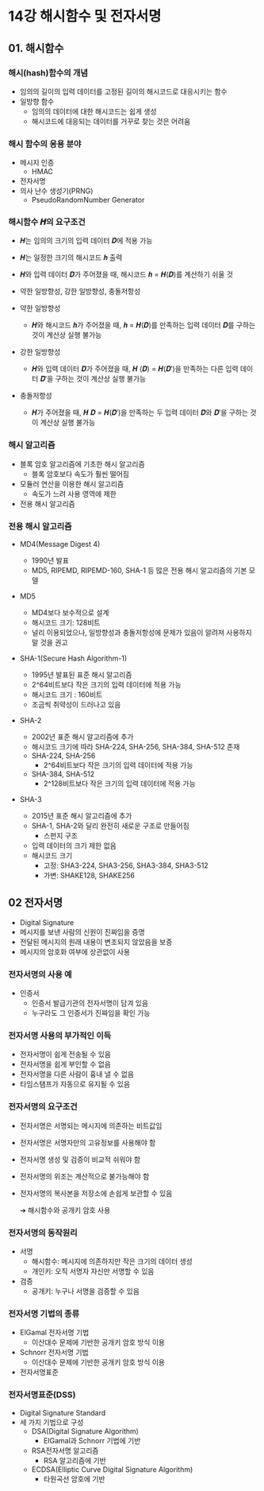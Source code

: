 # 14강 해시함수 및 전자서명

## 01. 해시함수

### 해시(hash)함수의 개념

- 임의의 길이의 입력 데이터를 고정된 길이의 해시코드로 대응시키는 함수
- 일방향 함수
    - 임의의 데이터에 대한 해시코드는 쉽게 생성
    - 해시코드에 대응되는 데이터를 거꾸로 찾는 것은 어려움

### 해시 함수의 응용 분야

- 메시지 인증
    - HMAC
- 전자서명
- 의사 난수 생성기(PRNG)
    - PseudoRandomNumber Generator

### 해시함수 𝑯의 요구조건

- 𝑯는 임의의 크기의 입력 데이터 𝑫에 적용 가능
- 𝑯는 일정한 크기의 해시코드 𝒉 출력
- 𝑯와 입력 데이터 𝑫가 주어졌을 때, 해시코드 𝒉 = 𝑯(𝑫)를 계산하기 쉬울 것
- 약한 일방향성, 강한 일방향성, 충돌저항성

- 약한 일방향성
    - 𝑯와 해시코드 𝒉가 주어졌을 때, 𝒉 = 𝑯(𝑫)를 만족하는 입력 데이터 𝑫를 구하는 것이 계산상 실행 불가능

- 강한 일방향성
    - 𝑯와 입력 데이터 𝑫가 주어졌을 때, 𝑯 (𝑫) = 𝑯(𝑫′)을 만족하는 다른 입력 데이터 𝑫′을 구하는 것이 계산상 실행 불가능

- 충돌저항성
    - 𝑯가 주어졌을 때, 𝑯 𝑫 = 𝑯(𝑫′)을 만족하는
      두 입력 데이터 𝑫와 𝑫′을 구하는 것이 계산상 실행 불가능

### 해시 알고리즘

- 블록 암호 알고리즘에 기초한 해시 알고리즘
    - 블록 암호보다 속도가 훨씬 떨어짐
- 모듈러 연산을 이용한 해시 알고리즘
    - 속도가 느려 사용 영역에 제한
- 전용 해시 알고리즘

### 전용 해시 알고리즘

- MD4(Message Digest 4)
    - 1990년 발표
    - MD5, RIPEMD, RIPEMD-160, SHA-1 등 많은 전용 해시 알고리즘의 기본 모델
- MD5
    - MD4보다 보수적으로 설계
    - 해시코드 크기: 128비트
    - 널리 이용되었으나, 일방향성과 충돌저항성에 문제가 있음이 알려져 사용하지 말 것을 권고

- SHA-1(Secure Hash Algorithm-1)
    - 1995년 발표된 표준 해시 알고리즘
    - 2^64비트보다 작은 크기의 입력 데이터에 적용 가능
    - 해시코드 크기 : 160비트
    - 조금씩 취약성이 드러나고 있음

- SHA-2
    - 2002년 표준 해시 알고리즘에 추가
    - 해시코드 크기에 따라 SHA-224, SHA-256, SHA-384, SHA-512 존재
    - SHA-224, SHA-256
        - 2^64비트보다 작은 크기의 입력 데이터에 적용 가능
    - SHA-384, SHA-512
        - 2^128비트보다 작은 크기의 입력 데이터에 적용 가능

- SHA-3
    - 2015년 표준 해시 알고리즘에 추가
    - SHA-1, SHA-2와 달리 완전히 새로운 구조로 만들어짐
        - 스펀지 구조
    - 입력 데이터의 크기 제한 없음
    - 해시코드 크기
        - 고정: SHA3-224, SHA3-256, SHA3-384, SHA3-512
        - 가변: SHAKE128, SHAKE256

## 02 전자서명

- Digital Signature
- 메시지를 보낸 사람의 신원이 진짜임을 증명
- 전달된 메시지의 원래 내용이 변조되지 않았음을 보증
- 메시지의 암호화 여부에 상관없이 사용

### 전자서명의 사용 예

- 인증서
    - 인증서 발급기관의 전자서명이 담겨 있음
    - 누구라도 그 인증서가 진짜임을 확인 가능

### 전자서명 사용의 부가적인 이득

- 전자서명이 쉽게 전송될 수 있음
- 전자서명을 쉽게 부인할 수 없음
- 전자서명을 다른 사람이 흉내 낼 수 없음
- 타임스탬프가 자동으로 유지될 수 있음

### 전자서명의 요구조건

- 전자서명은 서명되는 메시지에 의존하는 비트값임
- 전자서명은 서명자만의 고유정보를 사용해야 함
- 전자서명 생성 및 검증이 비교적 쉬워야 함
- 전자서명의 위조는 계산적으로 불가능해야 함
- 전자서명의 복사본을 저장소에 손쉽게 보관할 수 있음

  ➔ 해시함수와 공개키 암호 사용


### 전자서명의 동작원리

- 서명
    - 해시함수: 메시지에 의존하지만 작은 크기의 데이터 생성
    - 개인키: 오직 서명자 자신만 서명할 수 있음
- 검증
    - 공개키: 누구나 서명을 검증할 수 있음

### 전자서명 기법의 종류

- ElGamal 전자서명 기법
    - 이산대수 문제에 기반한 공개키 암호 방식 이용
- Schnorr 전자서명 기법
    - 이산대수 문제에 기반한 공개키 암호 방식 이용
- 전자서명표준

### 전자서명표준(DSS)

- Digital Signature Standard
- 세 가지 기법으로 구성
    - DSA(Digital Signature Algorithm)
        - ElGamal과 Schnorr 기법에 기반
    - RSA전자서명 알고리즘
        - RSA 알고리즘에 기반
    - ECDSA(Elliptic Curve Digital Signature Algorithm)
        - 타원곡선 암호에 기반